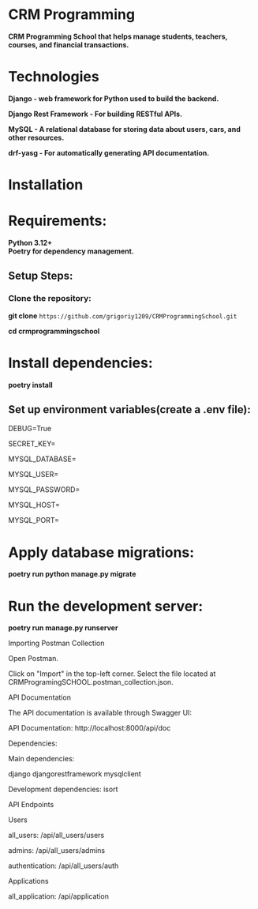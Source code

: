# CRM Programming

**CRM Programming School that helps manage students, teachers, courses, and financial transactions.**

# Technologies

**Django - web framework for Python used to build the backend.**

**Django Rest Framework - For building RESTful APIs.**

**MySQL - A relational database for storing data about users, cars, and other resources.**

**drf-yasg - For automatically generating API documentation.**

# Installation

# Requirements:

**Python 3.12+**     
**Poetry for dependency management.**

## Setup Steps:

### Clone the repository:

**git clone** `https://github.com/grigoriy1209/CRMProgrammingSchool.git`

**cd crmprogrammingschool**

# Install dependencies:

**poetry install**

## Set up environment variables(create a .env file):

DEBUG=True

SECRET_KEY=

MYSQL_DATABASE=

MYSQL_USER=

MYSQL_PASSWORD=

MYSQL_HOST=

MYSQL_PORT=

# Apply database migrations:
**poetry run python manage.py migrate**

# Run the development server:

**poetry run manage.py runserver**

Importing Postman Collection

Open Postman.

Click on "Import" in the top-left corner.
Select the file located at CRMProgramingSCHOOL.postman_collection.json.

API Documentation

The API documentation is available through Swagger UI:

API Documentation: http://localhost:8000/api/doc

Dependencies:

Main dependencies:

django
djangorestframework
mysqlclient

Development dependencies:
isort

API Endpoints

Users

all_users: /api/all_users/users

admins: /api/all_users/admins

authentication: /api/all_users/auth

Applications

all_application: /api/application